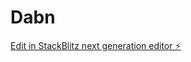 # Dabn

[Edit in StackBlitz next generation editor ⚡️](https://stackblitz.com/~/github.com/DanilBrovvn/Dabn)